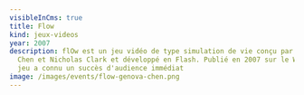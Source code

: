 ```yaml
---
visibleInCms: true
title: Flow
kind: jeux-videos
year: 2007
description: flOw est un jeu vidéo de type simulation de vie conçu par Genova
  Chen et Nicholas Clark et développé en Flash. Publié en 2007 sur le Web, le
  jeu a connu un succès d'audience immédiat
image: /images/events/flow-genova-chen.png
---
```


